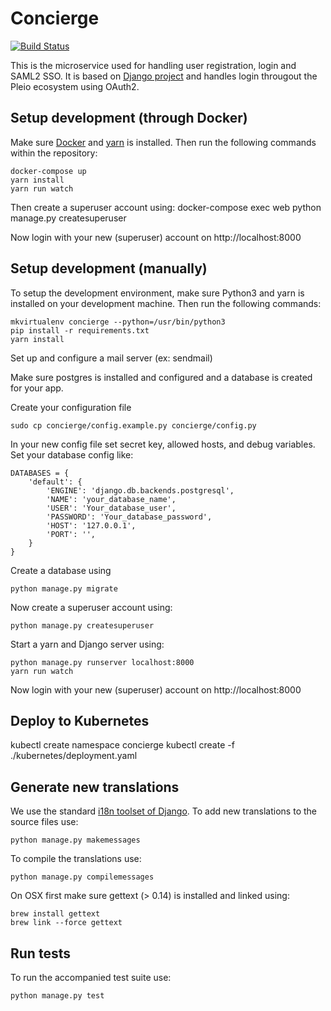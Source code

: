 # Concierge
[![Build Status](https://jenkins.pleio.nl/buildStatus/icon?job=concierge)](https://jenkins.pleio.nl/job/concierge/)

This is the microservice used for handling user registration, login and SAML2 SSO. It is based on [Django project](https://www.djangoproject.com/) and handles login througout the Pleio ecosystem using OAuth2.

## Setup development (through Docker)
Make sure [Docker](https://www.docker.com/) and [yarn](https://yarnpkg.com/lang/en/) is installed. Then run the following commands within the repository:

    docker-compose up
    yarn install
    yarn run watch

Then create a superuser account using:
    docker-compose exec web python manage.py createsuperuser

Now login with your new (superuser) account on http://localhost:8000

## Setup development (manually)
To setup the development environment, make sure Python3 and yarn is installed on your development machine. Then run the following commands:

    mkvirtualenv concierge --python=/usr/bin/python3
    pip install -r requirements.txt
    yarn install

Set up and configure a mail server (ex: sendmail)

Make sure postgres is installed and configured and a database is created for your app.

Create your configuration file

    sudo cp concierge/config.example.py concierge/config.py

In your new config file set secret key, allowed hosts, and debug variables. 
Set your database config like:

    DATABASES = {
        'default': {
            'ENGINE': 'django.db.backends.postgresql',
            'NAME': 'your_database_name',
            'USER': 'Your_database_user',
            'PASSWORD': 'Your_database_password',
            'HOST': '127.0.0.1',
            'PORT': '',
        }
    }

Create a database using

    python manage.py migrate

Now create a superuser account using:

    python manage.py createsuperuser

Start a yarn and Django server using:

    python manage.py runserver localhost:8000
    yarn run watch

Now login with your new (superuser) account on http://localhost:8000

## Deploy to Kubernetes

  kubectl create namespace concierge
  kubectl create -f ./kubernetes/deployment.yaml

## Generate new translations
We use the standard [i18n toolset of Django](https://docs.djangoproject.com/en/1.10/topics/i18n/). To add new translations to the source files use:

    python manage.py makemessages

To compile the translations use:

    python manage.py compilemessages

On OSX first make sure gettext (> 0.14) is installed and linked using:

    brew install gettext
    brew link --force gettext

## Run tests
To run the accompanied test suite use:

    python manage.py test
